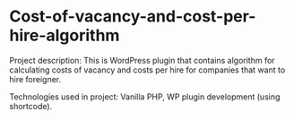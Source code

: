 # Cost-of-vacancy-and-cost-per-hire-algorithm

Project description: This is WordPress plugin that contains algorithm for calculating costs of vacancy and costs per hire for companies that want to hire foreigner. 

Technologies used in project: Vanilla PHP, WP plugin development (using shortcode).
